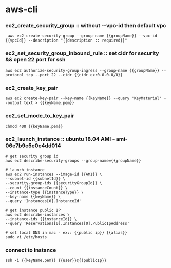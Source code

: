 # aws-cli

### ec2_create_security_group :: without --vpc-id then default vpc

```
 aws ec2 create-security-group --group-name {{groupName}} --vpc-id {{vpcId}} --description "{{description :: required}}"
```

### ec2_set_security_group_inbound_rule :: set cidr for security && open 22 port for ssh
```
aws ec2 authorize-security-group-ingress --group-name {{groupName}} --protocol tcp --port 22 --cidr {{cidr ex:0.0.0.0/0}}
```

### ec2_create_key_pair
```
aws ec2 create-key-pair --key-name {{keyName}} --query 'KeyMaterial' --output text > {{keyName.pem}}
```

### ec2_set_mode_to_key_pair
```
chmod 400 {{keyName.pem}}
```




### ec2_launch_instance :: ubuntu 18.04 AMI - ami-06e7b9c5e0c4dd014
```
# get security group id 
aws ec2 describe-security-groups --group-name={{groupName}}

# launch instance
aws ec2 run-instances --image-id {{AMI}} \
--subnet-id {{subnetId}} \
--security-group-ids {{securityGroupId}} \
--count {{instanceCount}} \
--instance-type {{instanceType}} \
--key-name {{keyName}} \
--query 'Instances[0].InstanceId'

# get instance public IP
aws ec2 describe-instances \
--instance-ids {{instanceId}} \
--query 'Reservations[0].Instances[0].PublicIpAddress'

# set local DNS in mac - ex:: {{public ip}} {{alias}}
sudo vi /etc/hosts
```

### connect to instance
```
ssh -i {{keyName.pem}} {{user}}@{{publicIp}}
```


